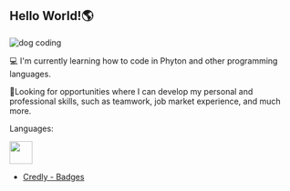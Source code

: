 ## **Hello World!🌎**

![dog coding](https://github.com/user-attachments/assets/3824e509-7892-4b89-b6f2-94dc11206182)


💻 I'm currently learning how to code in Phyton and other programming languages.

👀Looking for opportunities where I can develop my personal and professional skills, such as teamwork, job market experience, and much more.

Languages:

 <img loading="lazy" src="https://cdn.jsdelivr.net/gh/devicons/devicon/icons/python/python-original.svg" width="40" height="40" style="margin-right: 8px;">


* [Credly - Badges](https://www.credly.com/badges/cee58804-3308-4b51-9ccc-1ffb6b9b79a2/public_url) 
